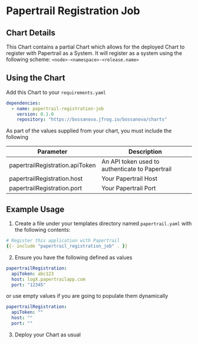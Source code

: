 # Papertrail Registration Job

## Chart Details

This Chart contains a partial Chart which allows for the deployed Chart to register with Papertrail as a System. It will register as a system using the following scheme: `<node>-<namespace>-<release.name>`

## Using the Chart

Add this Chart to your `requirements.yaml`

```yaml
dependencies:
  - name: papertrail-registration-job
    version: 0.1.0
    repository: "https://bossanova.jfrog.io/bossanova/charts"
```

As part of the values supplied from your chart, you must include the following

Parameter                       | Description 
------------------------------- | ----------- 
papertrailRegistration.apiToken | An API token used to authenticate to Papertrail
papertrailRegistration.host     | Your Papertrail Host
papertrailRegistration.port     | Your Papertrail Port


## Example Usage

1. Create a file under your templates directory named `papertrail.yaml` with the following contents:

```yaml
# Register this application with Papertrail
{{- include "papertrail_registration_job" . }}
```

2. Ensure you have the following defined as values

```yaml
papertrailRegistration:
  apiToken: abc123
  host: logX.papertrailapp.com
  port: "12345"
```

or use empty values if you are going to populate them dynamically


```yaml
papertrailRegistration:
  apiToken: ""
  host: ""
  port: ""
```

3. Deploy your Chart as usual

